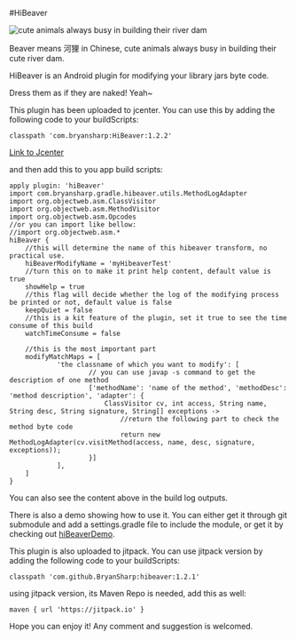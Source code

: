 #HiBeaver

![cute animals always busy in building their river dam](https://github.com/BryanSharp/hibeaver/blob/master/beaver.jpeg?raw=true)

Beaver means 河狸 in Chinese, cute animals always busy in building their cute river dam.

HiBeaver is an Android plugin for modifying your library jars byte code.

Dress them as if they are naked! Yeah~

This plugin has been uploaded to jcenter. You can use this by adding the following code to your buildScripts:

    classpath 'com.bryansharp:HiBeaver:1.2.2'

[Link to Jcenter](https://bintray.com/bsp0911932/maven/HiBeaver)

and then add this to you app build scripts:

    apply plugin: 'hiBeaver'
    import com.bryansharp.gradle.hibeaver.utils.MethodLogAdapter
    import org.objectweb.asm.ClassVisitor
    import org.objectweb.asm.MethodVisitor
    import org.objectweb.asm.Opcodes
    //or you can import like bellow:
    //import org.objectweb.asm.*
    hiBeaver {
        //this will determine the name of this hibeaver transform, no practical use.
        hiBeaverModifyName = 'myHibeaverTest'
        //turn this on to make it print help content, default value is true
        showHelp = true
        //this flag will decide whether the log of the modifying process be printed or not, default value is false
        keepQuiet = false
        //this is a kit feature of the plugin, set it true to see the time consume of this build
        watchTimeConsume = false
    
        //this is the most important part
        modifyMatchMaps = [
                'the classname of which you want to modify': [
                        // you can use javap -s command to get the description of one method
                        ['methodName': 'name of the method', 'methodDesc': 'method description', 'adapter': {
                            ClassVisitor cv, int access, String name, String desc, String signature, String[] exceptions ->
                                //return the following part to check the method byte code
                                return new MethodLogAdapter(cv.visitMethod(access, name, desc, signature, exceptions));
                        }]
                ],
        ]
    }

You can also see the content above in the build log outputs.

There is also a demo showing how to use it. You can either get it through git submodule and add a settings.gradle file to include the module, or get it by checking out [hiBeaverDemo](https://github.com/BryanSharp/hiBeaverDemo).

This plugin is also uploaded to jitpack. You can use jitpack version by adding the following code to your buildScripts:

    classpath 'com.github.BryanSharp:hibeaver:1.2.1'

using jitpack version, its Maven Repo is needed, add this as well:

    maven { url 'https://jitpack.io' }

Hope you can enjoy it! Any comment and suggestion is welcomed.
